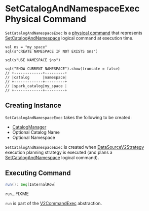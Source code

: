 # SetCatalogAndNamespaceExec Physical Command

`SetCatalogAndNamespaceExec` is a [physical command](V2CommandExec.md) that represents [SetCatalogAndNamespace](../logical-operators/SetCatalogAndNamespace.md) logical command at execution time.

```text
val ns = "my_space"
sql(s"CREATE NAMESPACE IF NOT EXISTS $ns")

sql(s"USE NAMESPACE $ns")

sql("SHOW CURRENT NAMESPACE").show(truncate = false)
// +-------------+---------+
// |catalog      |namespace|
// +-------------+---------+
// |spark_catalog|my_space |
// +-------------+---------+
```

## Creating Instance

`SetCatalogAndNamespaceExec` takes the following to be created:

* <span id="catalogManager"> [CatalogManager](../connector/catalog/CatalogManager.md)
* <span id="catalogName"> Optional Catalog Name
* <span id="namespace"> Optional Namespace

`SetCatalogAndNamespaceExec` is created when [DataSourceV2Strategy](../execution-planning-strategies/DataSourceV2Strategy.md) execution planning strategy is executed (and plans a [SetCatalogAndNamespace](../logical-operators/SetCatalogAndNamespace.md) logical command).

## <span id="run"> Executing Command

```scala
run(): Seq[InternalRow]
```

`run`...FIXME

`run` is part of the [V2CommandExec](V2CommandExec.md#run) abstraction.
